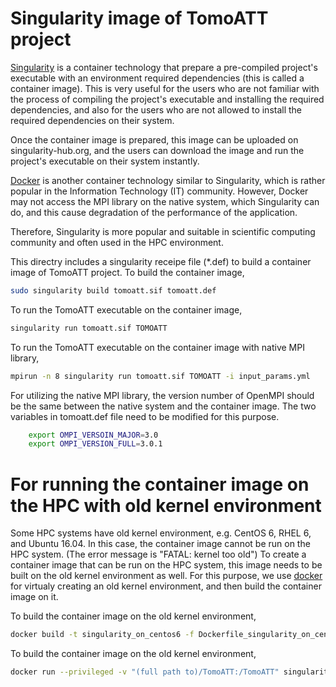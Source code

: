 # Singularity image of TomoATT project

[Singularity](https://docs.sylabs.io/guides/3.10/user-guide/introduction.html) is a container technology that prepare a pre-compiled project's executable with an environment required dependencies (this is called a container image).
This is very useful for the users who are not familiar with the process of compiling the project's executable and installing the required dependencies, and also for the users who are not allowed to install the required dependencies on their system.

Once the container image is prepared, this image can be uploaded on singularity-hub.org, and the users can download the image and run the project's executable on their system instantly.

[Docker](https://www.docker.com/) is another container technology similar to Singularity, which is rather popular in the Information Technology (IT) community. However, Docker may not access the MPI library on the native system, which Singularity can do, and this cause degradation of the performance of the application.

Therefore, Singularity is more popular and suitable in scientific computing community and often used in the HPC environment.


This directry includes a singularity receipe file (*.def) to build a container image of TomoATT project.
To build the container image,
``` bash
sudo singularity build tomoatt.sif tomoatt.def
```

To run the TomoATT executable on the container image,
``` bash
singularity run tomoatt.sif TOMOATT
```

To run the TomoATT executable on the container image with native MPI library,
``` bash
mpirun -n 8 singularity run tomoatt.sif TOMOATT -i input_params.yml
```
For utilizing the native MPI library, the version number of OpenMPI should be the same between the native system and the container image.
The two variables in tomoatt.def file need to be modified for this purpose.
``` bash
    export OMPI_VERSOIN_MAJOR=3.0
    export OMPI_VERSION_FULL=3.0.1
```


# For running the container image on the HPC with old kernel environment

Some HPC systems have old kernel environment, e.g. CentOS 6, RHEL 6, and Ubuntu 16.04.
In this case, the container image cannot be run on the HPC system. (The error message is "FATAL: kernel too old")
To create a container image that can be run on the HPC system, this image needs to be built on the old kernel environment as well.
For this purpose, we use [docker](https://www.docker.com/) for virtualy creating an old kernel environment, and then build the container image on it.

To build the container image on the old kernel environment,
``` bash
docker build -t singularity_on_centos6 -f Dockerfile_singularity_on_centos6 .
```

To build the container image on the old kernel environment,
``` bash
docker run --privileged -v "(full path to)/TomoATT:/TomoATT" singularity_on_centos6 singularity build /TomoATT/singularity/tomoatt.sif /TomoATT/singularity/tomoatt.def
```